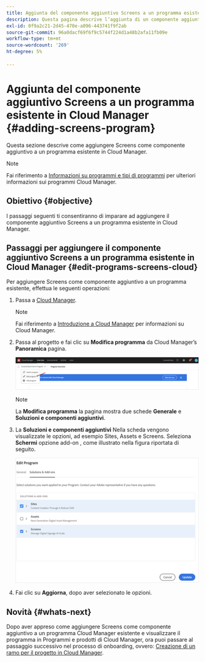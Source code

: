 ```yaml
---
title: Aggiunta del componente aggiuntivo Screens a un programma esistente in Cloud Manager
description: Questa pagina descrive l’aggiunta di un componente aggiuntivo Screens a un programma esistente in Cloud Manager per Screens as a Cloud Service.
exl-id: 0f9a2c21-2d45-470e-a096-443741f9f2ab
source-git-commit: 96a0dacf69f6f9c5744f224d1a48b2afa11fb09e
workflow-type: tm+mt
source-wordcount: '269'
ht-degree: 5%

---
```


# Aggiunta del componente aggiuntivo Screens a un programma esistente in Cloud Manager {#adding-screens-program}

Questa sezione descrive come aggiungere Screens come componente aggiuntivo a un programma esistente in Cloud Manager.

>[!NOTE]
>Fai riferimento a [Informazioni su programmi e tipi di programmi](https://experienceleague.adobe.com/docs/experience-manager-cloud-service/onboarding/getting-access/understand-program-types.html?lang=en) per ulteriori informazioni sui programmi Cloud Manager.

## Obiettivo {#objective}

I passaggi seguenti ti consentiranno di imparare ad aggiungere il componente aggiuntivo Screens a un programma esistente in Cloud Manager.

## Passaggi per aggiungere il componente aggiuntivo Screens a un programma esistente in Cloud Manager {#edit-programs-screens-cloud}

Per aggiungere Screens come componente aggiuntivo a un programma esistente, effettua le seguenti operazioni:

1. Passa a [Cloud Manager](https://my.cloudmanager.adobe.com/).

   >[!NOTE]
   >Fai riferimento a [Introduzione a Cloud Manager](https://experienceleague.adobe.com/docs/experience-manager-cloud-service/onboarding/onboarding-concepts/cloud-manager-introduction.html?lang=it?lang=en) per informazioni su Cloud Manager.

1. Passa al progetto e fai clic su **Modifica programma** da Cloud Manager’s **Panoramica** pagina.

   ![immagine](/help/screens-cloud/assets/onboarding/add-onexisting1.png)

   >[!NOTE]
   >La **Modifica programma** la pagina mostra due schede **Generale** e **Soluzioni e componenti aggiuntivi**.

1. La **Soluzioni e componenti aggiuntivi** Nella scheda vengono visualizzate le opzioni, ad esempio Sites, Assets e Screens. Seleziona **Schermi** opzione add-on , come illustrato nella figura riportata di seguito.

   ![immagine](/help/screens-cloud/assets/onboarding/add-onexisting2.png)

1. Fai clic su **Aggiorna**, dopo aver selezionato le opzioni.

## Novità {#whats-next}

Dopo aver appreso come aggiungere Screens come componente aggiuntivo a un programma Cloud Manager esistente e visualizzare il programma in Programmi e prodotti di Cloud Manager, ora puoi passare al passaggio successivo nel processo di onboarding, ovvero: [Creazione di un ramo per il progetto in Cloud Manager](/help/screens-cloud/onboarding-screens-cloud/creating-a-branch.md).
